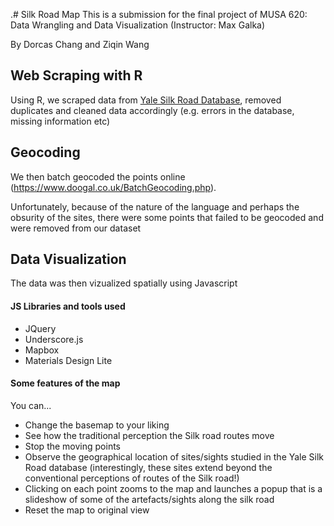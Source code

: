 .# Silk Road Map
This is a submission for the final project of MUSA 620: Data Wrangling and Data Visualization (Instructor: Max Galka)

By Dorcas Chang and Ziqin Wang

## Web Scraping with R
Using R, we scraped data from [Yale Silk Road Database](http://digitalcollections.library.yale.edu/YaleSilkRoad/search.dl?q=Search+this+collection&qcx=1034.1&qqid=52950&qs=1), removed duplicates and cleaned data accordingly (e.g. errors in the database, missing information etc)


## Geocoding
We then batch geocoded the points online (https://www.doogal.co.uk/BatchGeocoding.php).

Unfortunately, because of the nature of the language and perhaps the obsurity of the sites, there were some points that failed to be geocoded and were removed from our dataset

## Data Visualization
The data was then vizualized spatially using Javascript
#### JS Libraries and tools used
- JQuery
- Underscore.js
- Mapbox
- Materials Design Lite

#### Some features of the map
You can...
- Change the basemap to your liking
- See how the traditional perception the Silk road routes move
- Stop the moving points
- Observe the geographical location of sites/sights studied in the Yale Silk Road database (interestingly, these sites extend beyond the conventional perceptions of routes of the Silk road!)
- Clicking on each point zooms to the map and launches a popup that is a slideshow of some of the artefacts/sights along the silk road
- Reset the map to original view
